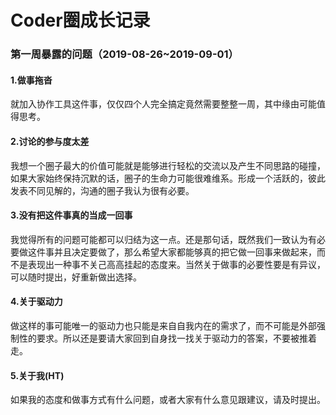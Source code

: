 # Coder圈成长记录

### 第一周暴露的问题（2019-08-26~2019-09-01）

#### 1.做事拖沓
就加入协作工具这件事，仅仅四个人完全搞定竟然需要整整一周，其中缘由可能值得思考。
#### 2.讨论的参与度太差
我想一个圈子最大的价值可能就是能够进行轻松的交流以及产生不同思路的碰撞，如果大家始终保持沉默的话，圈子的生命力可能很难维系。形成一个活跃的，彼此发表不同见解的，沟通的圈子我认为很有必要。
#### 3.没有把这件事真的当成一回事
我觉得所有的问题可能都可以归结为这一点。还是那句话，既然我们一致认为有必要做这件事并且决定要做了，那么希望大家都能够真的把它做一回事来做起来，而不是表现出一种事不关己高高挂起的态度来。当然关于做事的必要性要是有异议，可以随时提出，好重新做出选择。
#### 4.关于驱动力
做这样的事可能唯一的驱动力也只能是来自自我内在的需求了，而不可能是外部强制性的要求。所以还是要请大家回到自身找一找关于驱动力的答案，不要被推着走。
#### 5.关于我(HT)
如果我的态度和做事方式有什么问题，或者大家有什么意见跟建议，请及时提出。